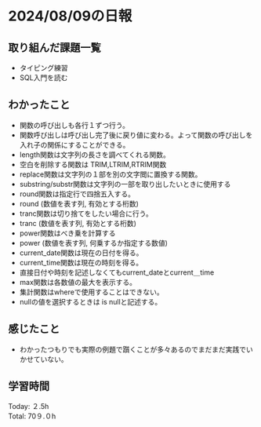 # 2024/08/09の日報
## 取り組んだ課題一覧
* タイピング練習
* SQL入門を読む
## わかったこと
*  関数の呼び出しも各行１ずつ行う。
*  関数呼び出しは呼び出し完了後に戻り値に変わる。よって関数の呼び出しを入れ子の関係にすることができる。
*  length関数は文字列の長さを調べてくれる関数。
*  空白を削除する関数は TRIM,LTRIM,RTRIM関数
*  replace関数は文字列の１部を別の文字閲に置換する関数。
*  substring/substr関数は文字列の一部を取り出したいときに使用する
*  round関数は指定行で四捨五入する。
  *  round (数値を表す列, 有効とする桁数)    
*  tranc関数は切り捨てをしたい場合に行う。
  *  tranc (数値を表す列, 有効とする桁数)  
*  power関数はべき乗を計算する
  *  power (数値を表す列, 何乗するか指定する数値)
*  current_date関数は現在の日付を得る。
*  current_time関数は現在の時刻を得る。
  *  直接日付や時刻を記述しなくてもcurrent_dateとcurrent＿time
* max関数は各数値の最大を表示する。
* 集計関数はwhereで使用することはできない。
* nullの値を選択するときは is nullと記述する。 
## 感じたこと
* わかったつもりでも実際の例題で躓くことが多々あるのでまだまだ実践でいかせていない。
## 学習時間
Today: ２.5h<br>
Total: 70９.０h
